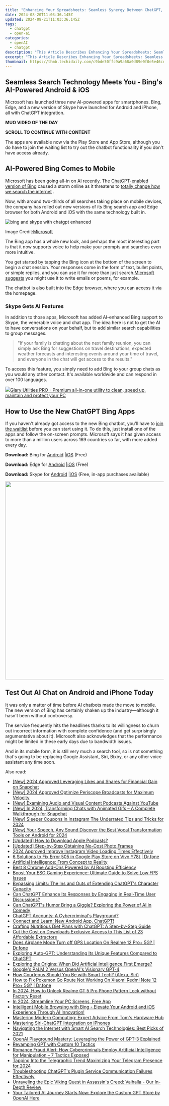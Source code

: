 ```yaml
---
title: "Enhancing Your Spreadsheets: Seamless Synergy Between ChatGPT, Google Sheets & Docs"
date: 2024-08-20T11:03:36.145Z
updated: 2024-08-21T11:03:36.145Z
tags:
  - chatgpt
  - open-ai
categories:
  - openAI
  - chatgpt
description: "This Article Describes Enhancing Your Spreadsheets: Seamless Synergy Between ChatGPT, Google Sheets & Docs"
excerpt: "This Article Describes Enhancing Your Spreadsheets: Seamless Synergy Between ChatGPT, Google Sheets & Docs"
thumbnail: https://thmb.techidaily.com/c9bde50ffc9a9a68a0d89e0f0e5e46cd2e144cb4ea5d9637c925f68f1f756db1.jpg
---
```


## Seamless Search Technology Meets You - Bing's AI-Powered Android & iOS

 Microsoft has launched three new AI-powered apps for smartphones. Bing, Edge, and a new version of Skype have launched for Android and iPhone, all with ChatGPT integration.

 **MUO VIDEO OF THE DAY**

 **SCROLL TO CONTINUE WITH CONTENT**

 The apps are available now via the Play Store and App Store, although you do have to join the waiting list to try out the chatbot functionality if you don't have access already.

## AI-Powered Bing Comes to Mobile

 Microsoft has been going all-in on AI recently. The [ChatGPT-enabled version of Bing](https://www.makeuseof.com/microsoft-bing-gets-chatgpt-ai/) caused a storm online as it threatens to [totally change how we search the internet](https://www.makeuseof.com/is-chatgpt-search-engine-threat/) .

 Now, with around two-thirds of all searches taking place on mobile devices, the company has rolled out new versions of its Bing search app and Edge browser for both Android and iOS with the same technology built in.

![bing and skype with chatgpt enhanced](https://static1.makeuseofimages.com/wordpress/wp-content/uploads/2023/02/bing-and-skype-with-chatgpt-enhanced.jpg)

 Image Credit:[Microsoft](https://blogs.microsoft.com/blog/2023/02/22/the-new-bing-preview-experience-arrives-on-bing-and-edge-mobile-apps-introducing-bing-now-in-skype/)

 The Bing app has a whole new look, and perhaps the most interesting part is that it now supports voice to help make your prompts and searches even more intuitive.

 You get started by tapping the Bing icon at the bottom of the screen to begin a chat session. Your responses come in the form of text, bullet points, or simple replies, and you can use it for more than just search.[Microsoft suggests](https://blogs.microsoft.com/blog/2023/02/22/the-new-bing-preview-experience-arrives-on-bing-and-edge-mobile-apps-introducing-bing-now-in-skype/) you might use it to write emails or poems, for example.

 The chatbot is also built into the Edge browser, where you can access it via the homepage.

### Skype Gets AI Features

 In addition to those apps, Microsoft has added AI-enhanced Bing support to Skype, the venerable voice and chat app. The idea here is not to get the AI to have conversations on your behalf, but to add similar search capabilities to group messages.

> "If your family is chatting about the next family reunion, you can simply ask Bing for suggestions on travel destinations, expected weather forecasts and interesting events around your time of travel, and everyone in the chat will get access to the results."

 To access this feature, you simply need to add Bing to your group chats as you would any other contact. It's available worldwide and can respond in over 100 languages.

<!-- affiliate ads begin -->
<a href="https://order.glarysoft.com/order/checkout.php?PRODS=4535075&QTY=1&AFFILIATE=108875&CART=1"><img src="https://secure.avangate.com/images/merchant/6734fa703f6633ab896eecbdfad8953a/products/GU-500_672.png" border="0">Glary Utilities PRO -  Premium all-in-one utility to clean, speed up, maintain and protect your PC</a>
<!-- affiliate ads end -->
## How to Use the New ChatGPT Bing Apps

 If you haven't already got access to the new Bing chatbot, you'll have to [join the waitlist](https://www.makeuseof.com/try-bing-ai-powered-search-engine/) before you can start using it. To do this, just install one of the apps and follow the on-screen prompts. Microsoft says it has given access to more than a million users across 169 countries so far, with more added every day.

**Download:** Bing for [Android](https://www.anrdoezrs.net/links/7251228/type/dlg/sid/UUmuoUeUpU2022079/https://play.google.com/store/apps/details?id=com.microsoft.bing) |[iOS](https://apps.apple.com/us/app/microsoft-bing-search/id345323231) (Free)

**Download:** Edge for [Android](https://www.anrdoezrs.net/links/7251228/type/dlg/sid/UUmuoUeUpU2022079/https://play.google.com/store/apps/details?id=com.microsoft.emmx) |[iOS](https://apps.apple.com/us/app/microsoft-edge-web-browser/id1288723196) (Free)

**Download:** Skype for [Android](https://www.anrdoezrs.net/links/7251228/type/dlg/sid/UUmuoUeUpU2022079/https://play.google.com/store/apps/details?id=com.skype.raider) |[iOS](https://apps.apple.com/us/app/skype/id304878510) (Free, in-app purchases available)

<!-- affiliate ads begin -->
<a href="https://versadesk.pxf.io/c/5597632/1892107/21290" target="_top" id="1892107"><img src="//a.impactradius-go.com/display-ad/21290-1892107" border="0" alt="" width="1200" height="628"/></a><img height="0" width="0" src="https://imp.pxf.io/i/5597632/1892107/21290" style="position:absolute;visibility:hidden;" border="0" />
<!-- affiliate ads end -->
## Test Out AI Chat on Android and iPhone Today

 It was only a matter of time before AI chatbots made the move to mobile. The new version of Bing has certainly shaken up the industry—although it hasn't been without controversy.

 The service frequently hits the headlines thanks to its willingness to churn out incorrect information with complete confidence (and get surprisingly argumentative about it). Microsoft also acknowledges that the performance might be limited in these early days due to bandwidth issues.

 And in its mobile form, it is still very much a search tool, so is not something that's going to be replacing Google Assistant, Siri, Bixby, or any other voice assistant any time soon.

<ins class="adsbygoogle"
     style="display:block"
     data-ad-format="autorelaxed"
     data-ad-client="ca-pub-7571918770474297"
     data-ad-slot="1223367746"></ins>



<ins class="adsbygoogle"
     style="display:block"
     data-ad-client="ca-pub-7571918770474297"
     data-ad-slot="8358498916"
     data-ad-format="auto"
     data-full-width-responsive="true"></ins>

<span class="atpl-alsoreadstyle">Also read:</span>
<div><ul>
<li><a href="https://snapchat-videos.techidaily.com/new-2024-approved-leveraging-likes-and-shares-for-financial-gain-on-snapchat/"><u>[New] 2024 Approved  Leveraging Likes and Shares for Financial Gain on Snapchat</u></a></li>
<li><a href="https://fox-direct.techidaily.com/new-2024-approved-optimize-periscope-broadcasts-for-maximum-velocity/"><u>[New] 2024 Approved  Optimize Periscope Broadcasts for Maximum Velocity</u></a></li>
<li><a href="https://fox-helps.techidaily.com/new-examining-audio-and-visual-content-podcasts-against-youtube/"><u>[New] Examining Audio and Visual Content  Podcasts Against YouTube</u></a></li>
<li><a href="https://snapchat-videos.techidaily.com/new-in-2024-transforming-chats-with-animated-gifs-a-complete-walkthrough-for-snapchat/"><u>[New] In 2024, Transforming Chats with Animated Gifs – A Complete Walkthrough for Snapchat</u></a></li>
<li><a href="https://instagram-video-recordings.techidaily.com/new-sleeper-coupons-in-instagram-the-underrated-tips-and-tricks-for-2024/"><u>[New] Sleeper Coupons in Instagram  The Underrated Tips and Tricks for 2024</u></a></li>
<li><a href="https://remote-screen-capture.techidaily.com/new-your-speech-any-sound-discover-the-best-vocal-transformation-tools-on-android-for-2024/"><u>[New] Your Speech, Any Sound  Discover the Best Vocal Transformation Tools on Android for 2024</u></a></li>
<li><a href="https://article-helps.techidaily.com/updated-how-to-download-apple-podcasts/"><u>[Updated] How to Download Apple Podcasts?</u></a></li>
<li><a href="https://vp-tips.techidaily.com/updated-step-by-step-obtaining-no-cost-photo-frames/"><u>[Updated] Step-by-Step  Obtaining No-Cost Photo Frames</u></a></li>
<li><a href="https://instagram-video-recordings.techidaily.com/2024-approved-improve-instagram-video-loading-times-effectively/"><u>2024 Approved  Improve Instagram Video Loading Times Effectively</u></a></li>
<li><a href="https://howto.techidaily.com/6-solutions-to-fix-error-505-in-google-play-store-on-vivo-y78t-drfone-by-drfone-fix-android-problems-fix-android-problems/"><u>6 Solutions to Fix Error 505 in Google Play Store on Vivo Y78t | Dr.fone</u></a></li>
<li><a href="https://tech-hub.techidaily.com/artificial-intelligence-from-concept-to-reality/"><u>Artificial Intelligence: From Concept to Reality</u></a></li>
<li><a href="https://tech-hub.techidaily.com/best-8-chrome-add-ons-powered-by-ai-boosting-efficiency/"><u>Best 8 Chrome Add-Ons Powered by AI Boosting Efficiency</u></a></li>
<li><a href="https://tech-savvy.techidaily.com/boost-your-eso-gaming-experience-ultimate-guide-to-solve-low-fps-issues/"><u>Boost Your ESO Gaming Experience: Ultimate Guide to Solve Low FPS Issues</u></a></li>
<li><a href="https://tech-hub.techidaily.com/bypassing-limits-the-ins-and-outs-of-extending-chatgpts-character-capacity/"><u>Bypassing Limits: The Ins and Outs of Extending ChatGPT's Character Capacity</u></a></li>
<li><a href="https://tech-hub.techidaily.com/can-chatgpt-enhance-its-responses-by-engaging-in-real-time-user-discussions/"><u>Can ChatGPT Enhance Its Responses by Engaging in Real-Time User Discussions?</u></a></li>
<li><a href="https://tech-hub.techidaily.com/can-chatgpts-humor-bring-a-giggle-exploring-the-power-of-ai-in-comedy/"><u>Can ChatGPT's Humor Bring a Giggle? Exploring the Power of AI in Comedy</u></a></li>
<li><a href="https://tech-hub.techidaily.com/chatgpt-accounts-a-cybercriminals-playground/"><u>ChatGPT Accounts: A Cybercriminal's Playground?</u></a></li>
<li><a href="https://tech-hub.techidaily.com/connect-and-learn-new-android-app-chatgpt/"><u>Connect and Learn: New Android App, ChatGPT!</u></a></li>
<li><a href="https://tech-hub.techidaily.com/crafting-nutritious-diet-plans-with-chatgpt-a-step-by-step-guide/"><u>Crafting Nutritious Diet Plans with ChatGPT: A Step-by-Step Guide</u></a></li>
<li><a href="https://youtube-videos.techidaily.com/cut-the-cost-on-downloads-exclusive-access-to-this-list-of-23-affordable-extractors/"><u>Cut the Cost on Downloads  Exclusive Access to This List of 23 Affordable Extractors</u></a></li>
<li><a href="https://fake-location.techidaily.com/does-airplane-mode-turn-off-gps-location-on-realme-12-proplus-5g-drfone-by-drfone-virtual-android/"><u>Does Airplane Mode Turn off GPS Location On Realme 12 Pro+ 5G? | Dr.fone</u></a></li>
<li><a href="https://tech-hub.techidaily.com/exploring-auto-gpt-understanding-its-unique-features-compared-to-chatgpt/"><u>Exploring Auto-GPT: Understanding Its Unique Features Compared to ChatGPT</u></a></li>
<li><a href="https://tech-hub.techidaily.com/exploring-the-origins-when-did-artificial-intelligence-first-emerge/"><u>Exploring the Origins: When Did Artificial Intelligence First Emerge?</u></a></li>
<li><a href="https://tech-hub.techidaily.com/googles-palm-2-versus-openais-visionary-gpt-4/"><u>Google's PaLM 2 Versus OpenAI's Visionary GPT-4</u></a></li>
<li><a href="https://tech-hub.techidaily.com/how-courteous-should-you-be-with-smart-tech-alexa-siri/"><u>How Courteous Should You Be with Smart Tech? (Alexa, Siri)</u></a></li>
<li><a href="https://change-location.techidaily.com/how-to-fix-pokemon-go-route-not-working-on-xiaomi-redmi-note-12-proplus-5g-drfone-by-drfone-virtual-android/"><u>How to Fix Pokemon Go Route Not Working On Xiaomi Redmi Note 12 Pro+ 5G? | Dr.fone</u></a></li>
<li><a href="https://easy-unlock-android.techidaily.com/in-2024-how-to-unlock-realme-gt-5-pro-phone-pattern-lock-without-factory-reset-by-drfone-android/"><u>In 2024, How to Unlock Realme GT 5 Pro Phone Pattern Lock without Factory Reset</u></a></li>
<li><a href="https://screen-video-capture.techidaily.com/in-2024-streamline-your-pc-screens-free-app/"><u>In 2024, Streamline Your PC Screens, Free App</u></a></li>
<li><a href="https://tech-hub.techidaily.com/intelligent-mobile-browsing-with-bing-elevate-your-android-and-ios-experience-through-ai-innovation/"><u>Intelligent Mobile Browsing with Bing - Elevate Your Android and iOS Experience Through AI Innovation!</u></a></li>
<li><a href="https://hardware-tips.techidaily.com/mastering-modern-computing-expert-advice-from-toms-hardware-hub/"><u>Mastering Modern Computing: Expert Advice From Tom's Hardware Hub</u></a></li>
<li><a href="https://tech-hub.techidaily.com/mastering-siri-chatgpt-integration-on-iphones/"><u>Mastering Siri-ChatGPT Integration on iPhones</u></a></li>
<li><a href="https://tech-hub.techidaily.com/navigating-the-internet-with-smart-ai-search-technologies-best-picks-of-2021/"><u>Navigating the Internet with Smart AI Search Technologies: Best Picks of 2021</u></a></li>
<li><a href="https://tech-hub.techidaily.com/openai-playground-mastery-leveraging-the-power-of-gpt-3-explained/"><u>OpenAI Playground Mastery: Leveraging the Power of GPT-3 Explained</u></a></li>
<li><a href="https://tech-hub.techidaily.com/revamping-gpt-with-custom-10-tactics/"><u>Revamping GPT with Custom 10 Tactics</u></a></li>
<li><a href="https://tech-hub.techidaily.com/romance-fraud-alert-how-cybercriminals-employ-artificial-intelligence-for-manipulation-7-tactics-exposed/"><u>Romance Fraud Alert: How Cybercriminals Employ Artificial Intelligence for Manipulation – 7 Tactics Exposed</u></a></li>
<li><a href="https://some-approaches.techidaily.com/tapping-into-the-telegraphic-trend-maximizing-your-telegram-presence-for-2024/"><u>Tapping Into the Telegraphic Trend  Maximizing Your Telegram Presence for 2024</u></a></li>
<li><a href="https://tech-hub.techidaily.com/troubleshooting-chatgpts-plugin-service-communication-failures-effectively/"><u>Troubleshooting ChatGPT's Plugin Service Communication Failures Effectively</u></a></li>
<li><a href="https://buynow-marvelous.techidaily.com/unraveling-the-epic-viking-quest-in-assassins-creed-valhalla-our-in-depth-review/"><u>Unraveling the Epic Viking Quest in Assassin's Creed: Valhalla - Our In-Depth Review</u></a></li>
<li><a href="https://tech-hub.techidaily.com/your-tailored-ai-journey-starts-now-explore-the-custom-gpt-store-by-openai-here/"><u>Your Tailored AI Journey Starts Now: Explore the Custom GPT Store by OpenAI Here</u></a></li>
</ul></div>
